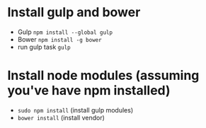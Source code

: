 # Install gulp and bower

- Gulp `npm install --global gulp`
- Bower `npm install -g bower`
- run gulp task `gulp`

# Install node modules (assuming you've have npm installed)

- `sudo npm install` (install gulp modules)
- `bower install` (install vendor)
